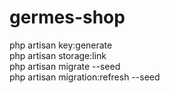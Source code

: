 # germes-shop

php artisan key:generate  
php artisan storage:link  
php artisan migrate --seed  
php artisan migration:refresh --seed  


 
